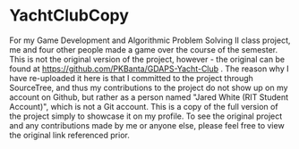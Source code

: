 # YachtClubCopy
For my Game Development and Algorithmic Problem Solving II class project, me and four other people made a game over the course of the semester. This is not the original version of the project, however - the original can be found at https://github.com/PKBanta/GDAPS-Yacht-Club . The reason why I have re-uploaded it here is that I committed to the project through SourceTree, and thus my contributions to the project do not show up on my account on Github, but rather as a person named "Jared White (RIT Student Account)", which is not a Git account. This is a copy of the full version of the project simply to showcase it on my profile. To see the original project and any contributions made by me or anyone else, please feel free to view the original link referenced prior.
